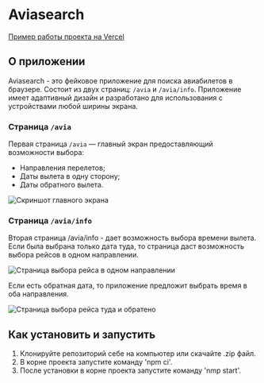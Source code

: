 # Aviasearch

[Пример работы проекта на Vercel](https://aviasearch.vercel.app/)

## О приложении

Aviasearch - это фейковое приложение для поиска авиабилетов в браузере. Состоит из двух страниц: `/avia` и `/avia/info`. Приложение имеет адаптивный дизайн и разработано для использования с устройствами любой ширины экрана.

### Страница `/avia`

Первая страница `/avia` — главный экран предоставляющий возможности выбора:

- Направления перелетов;
- Даты вылета в одну сторону;
- Даты обратного вылета.

![Скриншот главного экрана](https://github.com/georgy-p/Aviasearch/assets/81578359/1ba9b2fc-74cf-49f3-a6cf-2bbe18149869)

### Страница `/avia/info`

Вторая страница /avia/info - дает возможность выбора времени вылета. Если была выбрана только дата туда, то страница даст возможность выбора рейсов в одном направлении.

![Страница выбора рейса в одном направлении](https://github.com/georgy-p/Aviasearch/assets/81578359/ae975a07-9417-4328-aac3-8b8a3cee9e59)

Если есть обратная дата, то приложение предложит выбрать время в оба направления.

![Страница выбора рейса туда и обратено](https://github.com/georgy-p/Aviasearch/assets/81578359/264e635f-a7d9-4a3f-b46a-4b614fbe7a47)

## Как установить и запустить

1. Клонируйте репозиторий себе на компьютер или скачайте .zip файл.
2. В корне проекта запустите команду 'npm ci'.
3. После установки в корне проекта запустите команду 'nmp start'.
